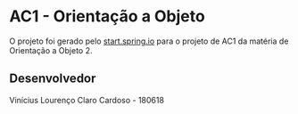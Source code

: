 # AC1 - Orientação a Objeto

O projeto foi gerado pelo [start.spring.io](https://start.spring.io/#!type=maven-project&language=java&platformVersion=2.4.4.RELEASE&packaging=jar&jvmVersion=11&groupId=com.h4ad&artifactId=ac1&name=ac1&description=O%20projeto%20de%20AC1%20de%20Orienta%C3%A7%C3%A3o%20a%20Objetos%20-%202&packageName=com.h4ad.ac1&dependencies=devtools,web,data-jpa,h2,postgresql,restdocs) para o projeto de AC1 da matéria de Orientação a Objeto 2.

## Desenvolvedor

Vinícius Lourenço Claro Cardoso - 180618
